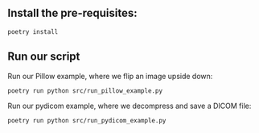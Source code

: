 ## Install the pre-requisites:

```
poetry install
```

## Run our script

Run our Pillow example, where we flip an image upside down:

```
poetry run python src/run_pillow_example.py
```

Run our pydicom example, where we decompress and save a DICOM file:

```
poetry run python src/run_pydicom_example.py
```
